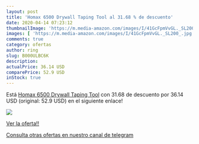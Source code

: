 ```yaml
---
layout: post
title: 'Homax 6500 Drywall Taping Tool al 31.68 % de descuento'
date: 2020-04-14 07:23:12
thumbnailImage: 'https://m.media-amazon.com/images/I/41GcFpmVvGL._SL200_.jpg'
images: [ 'https://m.media-amazon.com/images/I/41GcFpmVvGL._SL200_.jpg' ]
comments: true
category: ofertas
author: ring
slug: B000ULBC6K
description:
actualPrice: 36.14 USD
comparePrice: 52.9 USD
inStock: true
---
```


Está [Homax 6500 Drywall Taping Tool](https://www.amazon.com/dp/B000ULBC6K/?tag=redken08-20) con 31.68 de descuento por 36.14 USD (original: 52.9 USD) en el siguiente enlace!

[![](https://m.media-amazon.com/images/I/41GcFpmVvGL._SL200_.jpg)](https://www.amazon.com/dp/B000ULBC6K/?tag=redken08-20)

[Ver la oferta!!](https://www.amazon.com/dp/B000ULBC6K/?tag=redken08-20)

[Consulta otras ofertas en nuestro canal de telegram](https://t.me/s/ofertas25)
